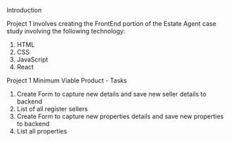 Introduction

Project 1 involves creating the FrontEnd portion of the Estate Agent case study involving the following technology:

1. HTML
2. CSS
3. JavaScript
4. React

Project 1 Minimum Viable Product - Tasks

1) Create Form to capture new details and save new seller details to backend
2) List of all register sellers
3) Create Form to capture new properties details and save new properties to backend
4) List all properties
